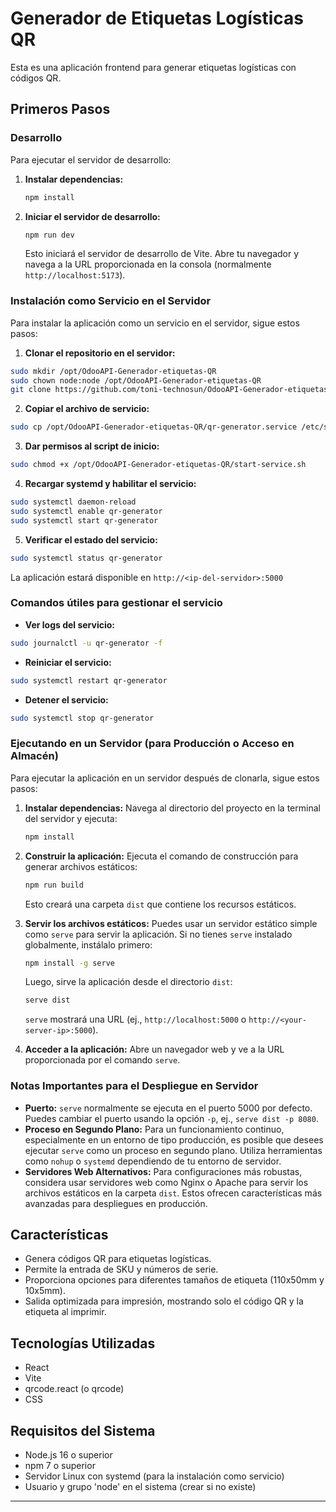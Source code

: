 # Generador de Etiquetas Logísticas QR

Esta es una aplicación frontend para generar etiquetas logísticas con códigos QR.

## Primeros Pasos

### Desarrollo

Para ejecutar el servidor de desarrollo:

1.  **Instalar dependencias:**
    ```sh
    npm install
    ```

2.  **Iniciar el servidor de desarrollo:**
    ```sh
    npm run dev
    ```

    Esto iniciará el servidor de desarrollo de Vite. Abre tu navegador y navega a la URL proporcionada en la consola (normalmente `http://localhost:5173`).

### Instalación como Servicio en el Servidor

Para instalar la aplicación como un servicio en el servidor, sigue estos pasos:

1. **Clonar el repositorio en el servidor:**
```bash
sudo mkdir /opt/OdooAPI-Generador-etiquetas-QR
sudo chown node:node /opt/OdooAPI-Generador-etiquetas-QR
git clone https://github.com/toni-technosun/OdooAPI-Generador-etiquetas-QR.git /opt/OdooAPI-Generador-etiquetas-QR
```

2. **Copiar el archivo de servicio:**
```bash
sudo cp /opt/OdooAPI-Generador-etiquetas-QR/qr-generator.service /etc/systemd/system/
```

3. **Dar permisos al script de inicio:**
```bash
sudo chmod +x /opt/OdooAPI-Generador-etiquetas-QR/start-service.sh
```

4. **Recargar systemd y habilitar el servicio:**
```bash
sudo systemctl daemon-reload
sudo systemctl enable qr-generator
sudo systemctl start qr-generator
```

5. **Verificar el estado del servicio:**
```bash
sudo systemctl status qr-generator
```

La aplicación estará disponible en `http://<ip-del-servidor>:5000`

### Comandos útiles para gestionar el servicio

- **Ver logs del servicio:**
```bash
sudo journalctl -u qr-generator -f
```

- **Reiniciar el servicio:**
```bash
sudo systemctl restart qr-generator
```

- **Detener el servicio:**
```bash
sudo systemctl stop qr-generator
```

### Ejecutando en un Servidor (para Producción o Acceso en Almacén)

Para ejecutar la aplicación en un servidor después de clonarla, sigue estos pasos:

1.  **Instalar dependencias:**
    Navega al directorio del proyecto en la terminal del servidor y ejecuta:
    ```sh
    npm install
    ```

2.  **Construir la aplicación:**
    Ejecuta el comando de construcción para generar archivos estáticos:
    ```sh
    npm run build
    ```
    Esto creará una carpeta `dist` que contiene los recursos estáticos.

3.  **Servir los archivos estáticos:**
    Puedes usar un servidor estático simple como `serve` para servir la aplicación. Si no tienes `serve` instalado globalmente, instálalo primero:
    ```sh
    npm install -g serve
    ```
    Luego, sirve la aplicación desde el directorio `dist`:
    ```sh
    serve dist
    ```
    `serve` mostrará una URL (ej., `http://localhost:5000` o `http://<your-server-ip>:5000`).

4.  **Acceder a la aplicación:**
    Abre un navegador web y ve a la URL proporcionada por el comando `serve`.

### Notas Importantes para el Despliegue en Servidor

*   **Puerto:** `serve` normalmente se ejecuta en el puerto 5000 por defecto. Puedes cambiar el puerto usando la opción `-p`, ej., `serve dist -p 8080`.
*   **Proceso en Segundo Plano:** Para un funcionamiento continuo, especialmente en un entorno de tipo producción, es posible que desees ejecutar `serve` como un proceso en segundo plano. Utiliza herramientas como `nohup` o `systemd` dependiendo de tu entorno de servidor.
*   **Servidores Web Alternativos:** Para configuraciones más robustas, considera usar servidores web como Nginx o Apache para servir los archivos estáticos en la carpeta `dist`. Estos ofrecen características más avanzadas para despliegues en producción.

## Características

*   Genera códigos QR para etiquetas logísticas.
*   Permite la entrada de SKU y números de serie.
*   Proporciona opciones para diferentes tamaños de etiqueta (110x50mm y 10x5mm).
*   Salida optimizada para impresión, mostrando solo el código QR y la etiqueta al imprimir.

## Tecnologías Utilizadas

*   React
*   Vite
*   qrcode.react (o qrcode)
*   CSS

## Requisitos del Sistema

* Node.js 16 o superior
* npm 7 o superior
* Servidor Linux con systemd (para la instalación como servicio)
* Usuario y grupo 'node' en el sistema (crear si no existe)

---
